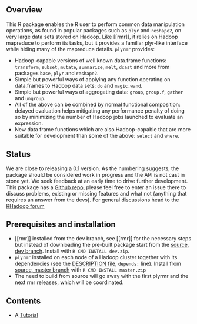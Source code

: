 &nbsp;
## Overview

This R package enables the R user to perform common data manipulation operations, as found in popular packages such as `plyr` and `reshape2`, on very large data sets stored on Hadoop. Like [[rmr]], it relies on Hadoop mapreduce to perform its tasks, but it provides a familiar plyr-like interface while hiding many of the mapreduce details. `plyrmr` provides:

* Hadoop-capable versions of well known data.frame functions: `transform`, `subset`, `mutate`, `summarize`, `melt`, `dcast` and more from packages `base`, `plyr` and `reshape2`.
* Simple but powerful ways of applying any function operating on data.frames to Hadoop data sets: `do` and `magic.wand`.
* Simple but powerful ways of aggregating data: `group`, `group.f`, `gather` and `ungroup`.
* All of the above can be combined by normal functional composition: delayed evaluation helps mitigating any performance penalty of doing so by minimizing the number of Hadoop jobs launched to evaluate an expression.
* New data frame functions which are also Hadoop-capable that are more suitable for development than some of the above: `select` and `where`.

## Status
We are close to releasing a 0.1 version. As the numbering suggests, the package should be considered work in progress and the API is not cast in stone yet. We seek feedback at an early time to drive further development.
This package has a [Github repo](http://github/com/RevolutionAnalytics/plyrmr), please feel free to enter an issue there to discuss problems, existing or missing features and what not (anything that requires an answer from the devs). For general discussions head to the [RHadoop forum](https://groups.google.com/forum/?hl=en-US&fromgroups#!forum/rhadoop)


## Prerequisites and installation

 * [[rmr]] installed from the dev branch, see [[rmr]] for the necessary steps but instead of downloading the pre-built package start from the [source, dev branch](https://github.com/RevolutionAnalytics/rmr2/archive/dev.zip). Install with `R CMD INSTALL dev.zip`.
 * `plyrmr` installed on each node of a Hadoop cluster together with its dependencies (see the [DESCRIPTION file](https://github.com/RevolutionAnalytics/plyrmr/blob/master/DESCRIPTION), `depends:` line). Install from [source, master branch](https://github.com/RevolutionAnalytics/plyrmr/archive/master.zip) with `R CMD INSTALL master.zip`
 * The need to build from source will go away with the first plyrmr and the next rmr releases, which will be coordinated.
 
## Contents

 * A [Tutorial](https://github.com/RevolutionAnalytics/plyrmr/blob/master/docs/tutorial.md)